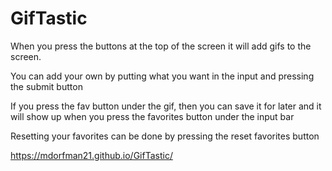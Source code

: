 # GifTastic

When you press the buttons at the top of the screen it will add gifs to the screen.

You can add your own by putting what you want in the input and pressing the submit button

If you press the fav button under the gif, then you can save it for later and it will show up when you press the favorites button under the input bar

Resetting your favorites can be done by pressing the reset favorites button

https://mdorfman21.github.io/GifTastic/
